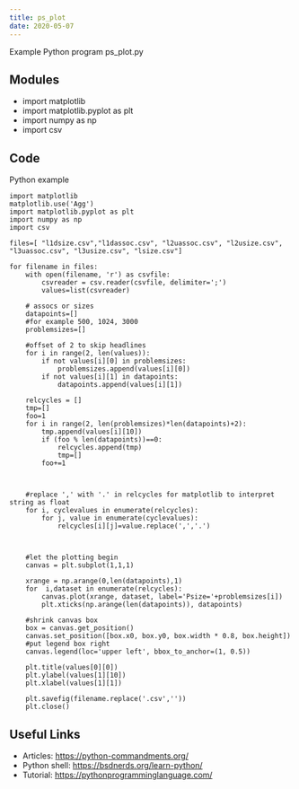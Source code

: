 ```yaml
---
title: ps_plot
date: 2020-05-07
---
```

Example Python program ps_plot.py

## Modules

* import matplotlib
* import matplotlib.pyplot as plt
* import numpy as np
* import csv

## Code

Python example

    import matplotlib
    matplotlib.use('Agg')
    import matplotlib.pyplot as plt
    import numpy as np
    import csv
    
    files=[ "l1dsize.csv","l1dassoc.csv", "l2uassoc.csv", "l2usize.csv", "l3uassoc.csv", "l3usize.csv", "lsize.csv"]
    
    for filename in files:
    	with open(filename, 'r') as csvfile:
    		csvreader = csv.reader(csvfile, delimiter=';')
    		values=list(csvreader)	
    
    	# assocs or sizes
    	datapoints=[]
    	#for example 500, 1024, 3000
    	problemsizes=[]
    
    	#offset of 2 to skip headlines
    	for i in range(2, len(values)):
    		if not values[i][0] in problemsizes:
    			problemsizes.append(values[i][0])
    		if not values[i][1] in datapoints:
    			datapoints.append(values[i][1])
    
    	relcycles = []
    	tmp=[]
    	foo=1
    	for i in range(2, len(problemsizes)*len(datapoints)+2):
    		tmp.append(values[i][10])
    		if (foo % len(datapoints))==0:
    			relcycles.append(tmp)
    			tmp=[]
    		foo+=1	
    		
    
    
    	#replace ',' with '.' in relcycles for matplotlib to interpret string as float
    	for i, cyclevalues in enumerate(relcycles):
    		for j, value in enumerate(cyclevalues):
    			relcycles[i][j]=value.replace(',','.')
    
    
    	
    	#let the plotting begin
    	canvas = plt.subplot(1,1,1)
    
    	xrange = np.arange(0,len(datapoints),1)
    	for  i,dataset in enumerate(relcycles):
    		canvas.plot(xrange, dataset, label='Psize='+problemsizes[i])
    		plt.xticks(np.arange(len(datapoints)), datapoints)
    
    	#shrink canvas box
    	box = canvas.get_position()
    	canvas.set_position([box.x0, box.y0, box.width * 0.8, box.height])
    	#put legend box right
    	canvas.legend(loc='upper left', bbox_to_anchor=(1, 0.5))
    
    	plt.title(values[0][0])
    	plt.ylabel(values[1][10])
    	plt.xlabel(values[1][1])
    
    	plt.savefig(filename.replace('.csv',''))
    	plt.close()

## Useful Links

- Articles: https://python-commandments.org/
- Python shell: https://bsdnerds.org/learn-python/
- Tutorial: https://pythonprogramminglanguage.com/
